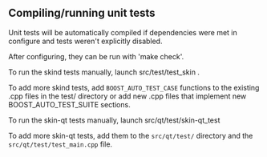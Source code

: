 Compiling/running unit tests
------------------------------------

Unit tests will be automatically compiled if dependencies were met in configure
and tests weren't explicitly disabled.

After configuring, they can be run with 'make check'.

To run the skind tests manually, launch src/test/test_skin .

To add more skind tests, add `BOOST_AUTO_TEST_CASE` functions to the existing
.cpp files in the test/ directory or add new .cpp files that
implement new BOOST_AUTO_TEST_SUITE sections.

To run the skin-qt tests manually, launch src/qt/test/skin-qt_test

To add more skin-qt tests, add them to the `src/qt/test/` directory and
the `src/qt/test/test_main.cpp` file.
